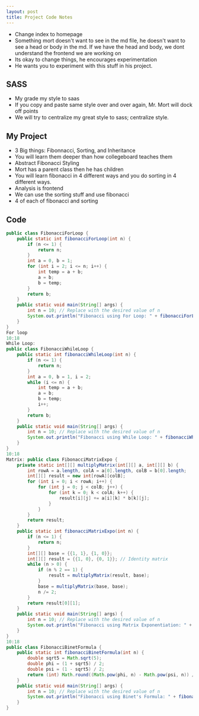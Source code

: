 ```yaml
---
layout: post
title: Project Code Notes
---
```

- Change index to homepage
- Something mort doesn't want to see in the md file, he doesn't want to see a head or body in the md. If we have the head and body, we dont understand the frontend we are working on
- Its okay to change things, he encourages experimentation
- He wants you to experiment with this stuff in his project.
## SASS
- My grade my style to saas
- If you copy and paste same style over and over again, Mr. Mort will dock off points
- We will try to centralize my great style to sass; centralize style.
## My Project
- 3 Big things: Fibonnacci, Sorting, and Inheritance
- You will learn them deeper than how collegeboard teaches them
- Abstract Fibonacci Styling
- Mort has a parent class then he has children
- You will learn fibonacci in 4 different ways and you do sorting in 4 different ways.
- Analysis is frontend
- We can use the sorting stuff and use fibonacci
- 4 of each of fibonacci and sorting
## Code
```java
public class FibonacciForLoop {
    public static int fibonacciForLoop(int n) {
        if (n <= 1) {
            return n;
        }
        int a = 0, b = 1;
        for (int i = 2; i <= n; i++) {
            int temp = a + b;
            a = b;
            b = temp;
        }
        return b;
    }
    public static void main(String[] args) {
        int n = 10; // Replace with the desired value of n
        System.out.println("Fibonacci using For Loop: " + fibonacciForLoop(n));
    }
}
For loop
10:18
While Loop:
public class FibonacciWhileLoop {
    public static int fibonacciWhileLoop(int n) {
        if (n <= 1) {
            return n;
        }
        int a = 0, b = 1, i = 2;
        while (i <= n) {
            int temp = a + b;
            a = b;
            b = temp;
            i++;
        }
        return b;
    }
    public static void main(String[] args) {
        int n = 10; // Replace with the desired value of n
        System.out.println("Fibonacci using While Loop: " + fibonacciWhileLoop(n));
    }
}
10:18
Matrix: public class FibonacciMatrixExpo {
    private static int[][] multiplyMatrix(int[][] a, int[][] b) {
        int rowA = a.length, colA = a[0].length, colB = b[0].length;
        int[][] result = new int[rowA][colB];
        for (int i = 0; i < rowA; i++) {
            for (int j = 0; j < colB; j++) {
                for (int k = 0; k < colA; k++) {
                    result[i][j] += a[i][k] * b[k][j];
                }
            }
        }
        return result;
    }
    public static int fibonacciMatrixExpo(int n) {
        if (n <= 1) {
            return n;
        }
        int[][] base = {{1, 1}, {1, 0}};
        int[][] result = {{1, 0}, {0, 1}}; // Identity matrix
        while (n > 0) {
            if (n % 2 == 1) {
                result = multiplyMatrix(result, base);
            }
            base = multiplyMatrix(base, base);
            n /= 2;
        }
        return result[0][1];
    }
    public static void main(String[] args) {
        int n = 10; // Replace with the desired value of n
        System.out.println("Fibonacci using Matrix Exponentiation: " + fibonacciMatrixExpo(n));
    }
}
10:18
public class FibonacciBinetFormula {
    public static int fibonacciBinetFormula(int n) {
        double sqrt5 = Math.sqrt(5);
        double phi = (1 + sqrt5) / 2;
        double psi = (1 - sqrt5) / 2;
        return (int) Math.round((Math.pow(phi, n) - Math.pow(psi, n)) / sqrt5);
    }
    public static void main(String[] args) {
        int n = 10; // Replace with the desired value of n
        System.out.println("Fibonacci using Binet's Formula: " + fibonacciBinetFormula(n));
    }
}
```